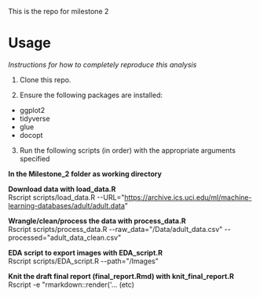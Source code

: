 
This is the repo for milestone 2


**Usage**
==================
_Instructions for how to completely reproduce this analysis_

1. Clone this repo.

2. Ensure the following packages are installed:

  - ggplot2
  - tidyverse
  - glue
  - docopt


3. Run the following scripts (in order) with the appropriate arguments specified

**In the Milestone_2 folder as working directory**

 **Download data with load_data.R** \
  Rscript scripts/load_data.R --URL="https://archive.ics.uci.edu/ml/machine-learning-databases/adult/adult.data"
  
  **Wrangle/clean/process the data with process_data.R** \
  Rscript scripts/process_data.R --raw_data="/Data/adult_data.csv" --processed="adult_data_clean.csv"
  
  **EDA script to export images with EDA_script.R** \
  Rscript scripts/EDA_script.R --path="/Images"
  
  **Knit the draft final report (final_report.Rmd) with knit_final_report.R** \
  Rscript -e "rmarkdown::render('... (etc)

